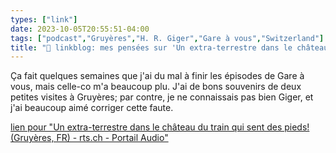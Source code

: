 ```yaml
---
types: ["link"]
date: 2023-10-05T20:55:51-04:00
tags: ["podcast","Gruyères","H. R. Giger","Gare à vous","Switzerland"]
title: "🔗 linkblog: mes pensées sur 'Un extra-terrestre dans le château du train qui sent des pieds! (Gruyères, FR) - rts.ch - Portail Audio'"
---
```

Ça fait quelques semaines que j'ai du mal à finir les épisodes de Gare à vous, mais celle-co m'a beaucoup plu. J'ai de bons souvenirs de deux petites visites à Gruyères; par contre, je ne connaissais pas bien Giger, et j'ai beaucoup aimé corriger cette faute.

[lien pour "Un extra-terrestre dans le château du train qui sent des pieds! (Gruyères, FR) - rts.ch - Portail Audio"](https://www.rts.ch/audio-podcast/2023/audio/un-extra-terrestre-dans-le-chateau-du-train-qui-sent-des-pieds-gruyeres-fr-26172989.html)
